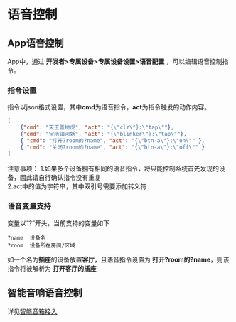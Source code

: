 # 语音控制  

## App语音控制
App中，通过 **开发者>专属设备>专属设备设置>语音配置** ，可以编辑语音控制指令。  
### 指令设置  
指令以json格式设置，其中**cmd**为语音指令，**act**为指令触发的动作内容。  
```json
[
    {"cmd": "天王盖地虎", "act": "{\"clz\"}:\"tap\""},
    {"cmd": "宝塔镇河妖", "act": "{\"blinker\"}:\"tap\""},
    { "cmd": "打开?room的?name", "act": "{\"btn-a\"}:\"on\"" },
    { "cmd": "关闭?room的?name", "act": "{\"btn-a\"}:\"off\"" }
]
```
注意事项：
1.如果多个设备拥有相同的语音指令，将只能控制系统首先发现的设备，因此请自行确认指令没有重复  
2.act中的值为字符串，其中双引号需要添加转义符  

### 语音变量支持
变量以“?”开头，当前支持的变量如下    
```
?name  设备名
?room  设备所在房间/区域
```
如一个名为**插座**的设备放置**客厅**，且语音指令设置为 **打开?room的?name**，则该指令将被解析为 **打开客厅的插座**  

## 智能音响语音控制  
详见[智能音箱接入](?file=004-特有功能/00-智能音箱接入 "智能音箱接入")  